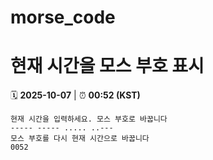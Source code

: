 # morse_code
# 현재 시간을 모스 부호 표시
<!-- MORSE_TIME_START -->
🗓️ **2025-10-07** | ⏰ **00:52 (KST)**

```
현재 시간을 입력하세요. 모스 부호로 바꿉니다
----- ----- ..... ..---
모스 부호를 다시 현재 시간으로 바꿉니다
0052
```
<!-- MORSE_TIME_END -->
